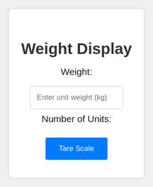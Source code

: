 <!DOCTYPE html>
<html lang="en">
<head>
  <meta charset="UTF-8">
  <meta name="viewport" content="width=device-width, initial-scale=1.0">
  <title>ESP32 Weight Display</title>
  <style>
    html, body {
      font-family: Arial, sans-serif;
      display: flex;
      flex-direction: column;
      align-items: center;
      justify-content: center;
      height: 100%;
      margin: 0;
      background-color: #f0f0f0;
    }
    .container {
      width: 90%;
      max-width: 600px;
      background: #fff;
      padding: 20px;
      border-radius: 8px;
      box-shadow: 0 0 10px rgba(0, 0, 0, 0.1);
      text-align: center;
    }
    h1 {
      color: #333;
      font-size: 2.5em;
      margin-bottom: 20px;
    }
    p {
      font-size: 1.5em;
      margin: 10px 0;
    }
    input {
      padding: 15px;
      font-size: 1.2em;
      border: 1px solid #ccc;
      border-radius: 4px;
      margin-top: 10px;
      width: 80%;
      max-width: 300px;
    }
    button {
      padding: 15px 30px;
      margin: 20px 10px;
      font-size: 1.2em;
      color: #fff;
      background-color: #007BFF;
      border: none;
      border-radius: 4px;
      cursor: pointer;
    }
    button:hover {
      background-color: #0056b3;
    }
  </style>
  <!-- Firebase App (the core Firebase SDK) is always required and must be listed first -->
  <script src="https://www.gstatic.com/firebasejs/9.8.0/firebase-app.js"></script>
  <script src="https://www.gstatic.com/firebasejs/9.8.0/firebase-analytics.js"></script>
  <script src="https://www.gstatic.com/firebasejs/9.8.0/firebase-database.js"></script>
</head>
<body>
  <div class='container'>
    <h1>Weight Display</h1>
    <p id='weight'>Weight: </p>
    <input type='number' id='unitWeight' placeholder='Enter unit weight (kg)' step='0.001'>
    <p id='units'>Number of Units: </p>
    <button onclick='tareScale()'>Tare Scale</button>
  </div>

  <script>
    // Import the functions you need from the SDKs you need
    import { initializeApp } from "firebase/app";
    import { getAnalytics } from "firebase/analytics";
    import { getDatabase, ref, onValue, set } from "firebase/database";

    // Your web app's Firebase configuration
    const firebaseConfig = { 
  apiKey: "AIzaSyCENwRUTdGb7oa2ymsSGs2TDvN0z-aQIvA",
  authDomain: "esp32-c72b0.firebaseapp.com",
  databaseURL: "https://esp32-c72b0-default-rtdb.firebaseio.com",
  projectId: "esp32-c72b0",
  storageBucket: "esp32-c72b0.appspot.com",
  messagingSenderId: "1035271337480",
  appId: "1:1035271337480:web:4b4b43b6f518f1adfa83bd",
  measurementId: "G-ERER2ESDC3"
   };

    // Initialize Firebase
    const app = initializeApp(firebaseConfig);
    const analytics = getAnalytics(app);
    const database = getDatabase(app);

    // Reference your database path
    const weightRef = ref(database, 'sensor/weight');
    const tareRef = ref(database, 'sensor/tare');

    // Get data from Firebase
    onValue(weightRef, (snapshot) => {
      const weight = snapshot.val();
      document.getElementById('weight').innerText = `Weight: ${weight} kg`;

      const unitWeight = parseFloat(document.getElementById('unitWeight').value);
      if (unitWeight > 0) {
        const units = weight / unitWeight;
        document.getElementById('units').innerText = `Number of Units: ${units.toFixed(2)}`;
      }
    });

    // Function to tare the scale
    function tareScale() {
      set(tareRef, true).then(() => {
        alert('Scale tared successfully');
      }).catch((error) => {
        alert('Error taring scale: ' + error.message);
      });
    }
  </script>
</body>
</html>
